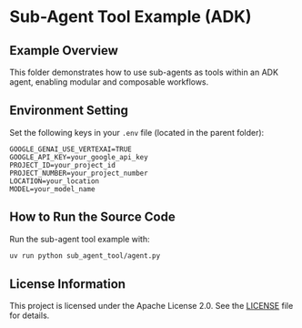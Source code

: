 # Sub-Agent Tool Example (ADK)

## Example Overview
This folder demonstrates how to use sub-agents as tools within an ADK agent, enabling modular and composable workflows.

## Environment Setting
Set the following keys in your `.env` file (located in the parent folder):

```
GOOGLE_GENAI_USE_VERTEXAI=TRUE
GOOGLE_API_KEY=your_google_api_key
PROJECT_ID=your_project_id
PROJECT_NUMBER=your_project_number
LOCATION=your_location
MODEL=your_model_name
```

## How to Run the Source Code
Run the sub-agent tool example with:

```bash
uv run python sub_agent_tool/agent.py
```

## License Information
This project is licensed under the Apache License 2.0. See the [LICENSE](../../../LICENSE) file for details.
